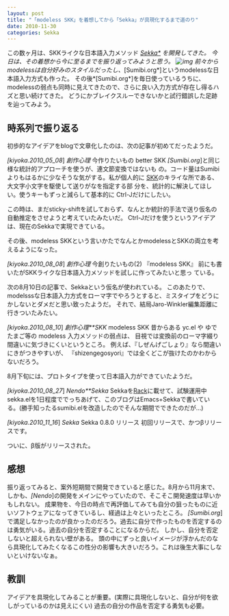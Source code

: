 ```yaml
---
layout: post
title: "「modeless SKK」を着想してから「Sekka」が具現化するまで道のり"
date: 2010-11-30
categories: Sekka
---
```

この数ヶ月は、SKKライクな日本語入力メソッド *[Sekka*](石火) を開発してきた。
今日は、その着想から今に至るまでを振り返ってみようと思う。
 ![img](http://mrg.bz/EffQuM)
前々からmodelessは自分好みのスタイルだったし、*[Sumibi.org*]というmodelessな日本語入力方式も作った。
その後*[Sumibi.org*]を毎日使っているうちに、modelessの弱点も同時に見えてきたので、さらに良い入力方式が存在し得るハズと思い続けてきた。
どうにかブレイクスルーできないかと試行錯誤した足跡を辿ってみよう。

## 時系列で振り返る

初歩的なアイデアをblogで文章化したのは、次の記事が初めてだったようだ。

 *[kiyoka.2010_05_08*] *創作心理* 今作りたいもの
  better SKK
    *[Sumibi.org*]と同じ様な統計的アプローチを使うが、連文節変換ではないも
    の。コード量はSumibiよりもはるかに少なそうな気がする。私が個人的に
    [SKK](http://openlab.ring.gr.jp/skk/index-j.html)のキライな所である、大文字小文字を駆使して送りがなを指定する部
    分を、統計的に解決してほしい。使うキーもずっと減らして基本的に
    Ctrl-Jだけにしたい。

この時は、まだsticky-shiftを試しておらず、なんとか統計的手法で送り仮名の自動推定をさせようと考えていたみたいだ。
Ctrl-Jだけを使うというアイデアは、現在のSekkaで実現できている。

その後、modeless SKKという言いかたでなんとかmodelessとSKKの両立を考えるようになった。

 *[kiyoka.2010_08_08*] *創作心理* 今創りたいもの(2) 『modeless SKK』
   前にも書いたがSKKライクな日本語入力メソッドを試しに作ってみたいと思っ
   ている。

次の8月10日の記事で、Sekkaという仮名が使われている。
このあたりで、modelsssな日本語入力方式をローマ字でやろうとすると、ミスタイプをどうにかしないとダメだと思い致ったようだ。
それで、結局Jaro-Winkler編集距離に行きついたみたい。

 *[kiyoka.2010_08_10*] *創作心理**SKK* modeless SKK
   昔からある yc.el や ゆでたまご等の modeless 入力メソッドの弱点は、
   目視では変換前のローマ字綴り間違いに気づきにくいというところ。
   例えば、『しぜんげごしょり』なら間違いにきがつきやすいが、
   『shizengegosyori』では全くどこが抜けたのかわからないだろう。

8月下旬には、プロトタイプを使って日本語入力ができていたようだ。

 *[kiyoka.2010_08_27*] *Nendo**Sekka* Sekkaを[Rack](http://rack.rubyforge.org/)に載せて、試験運用中
   sekka.elを1日程度ででっちあげて、このブログはEmacs+Sekkaで書いてい
   る。(勝手知ったるsumibi.elを改造したのでそんな期間でできたのだが…)

 *[kiyoka.2010_11_16*] *Sekka* Sekka 0.8.0 リリース
   初回リリースで、かつβリリースです。

ついに、β版がリリースされた。

## 感想
振り返ってみると、案外短期間で開発できていると感じた。8月から11月末で、しかも、*[Nendo*]の開発をメインにやっていたので、そこそこ開発速度は早いかもしれない。
成果物を、今日の時点で再評価してみても自分の狙ったものに近いソフトウェアになってきているし、経過は上々といったところ。
*[Sumibi.org*]で満足しなかったのが良かったのだろう。過去に自分で作ったものを否定するのは勇気がいる。過去の自分を否定することになるからだ。
しかし、自分を否定しないと超えられない壁がある。
頭の中にずっと良いイメージが浮かんだのなら具現化してみたくなるこの性分の影響も大きいだろう。これは後生大事にしないといけないなぁ。

## 教訓
アイデアを具現化してみることが重要。(実際に具現化しないと、自分が何を欲しがっているのかは見えにくい)
過去の自分の作品を否定する勇気も必要。
